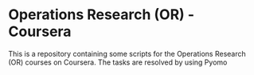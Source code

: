 # Operations Research (OR) - Coursera
This is a repository containing some scripts for the Operations Research (OR) courses on Coursera. The tasks are resolved by using Pyomo
